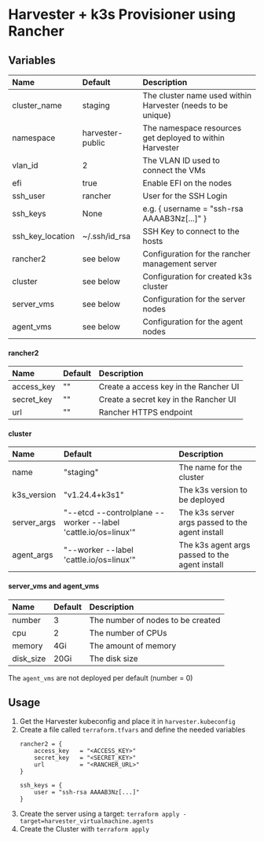 # Harvester + k3s Provisioner using Rancher

## Variables

| Name             | Default          | Description                                                 |
|:-----------------|:-----------------|:------------------------------------------------------------|
| cluster_name     | staging          | The cluster name used within Harvester (needs to be unique) |
| namespace        | harvester-public | The namespace resources get deployed to within Harvester    |
| vlan_id          | 2                | The VLAN ID used to connect the VMs                         |
| efi              | true             | Enable EFI on the nodes                                     |
| ssh_user         | rancher          | User for the SSH Login                                      |
| ssh_keys         | None             | e.g. { username = "ssh-rsa AAAAB3Nz[...]" }                 |
| ssh_key_location | ~/.ssh/id_rsa    | SSH Key to connect to the hosts                             |
| rancher2         | see below        | Configuration for the rancher management server             |
| cluster          | see below        | Configuration for created k3s cluster                       |
| server_vms       | see below        | Configuration for the server nodes                          |
| agent_vms        | see below        | Configuration for the agent nodes                           |

#### rancher2

| Name       | Default | Description                           |
|:-----------|:--------|:--------------------------------------|
| access_key | ""      | Create a access key in the Rancher UI |
| secret_key | ""      | Create a secret key in the Rancher UI |
| url        | ""      | Rancher HTTPS endpoint                |

#### cluster

| Name        | Default                                                       | Description                                     |
|:------------|:--------------------------------------------------------------|:------------------------------------------------|
| name        | "staging"                                                     | The name for the cluster                        |
| k3s_version | "v1.24.4+k3s1"                                                | The k3s version to be deployed                  |
| server_args | "--etcd --controlplane --worker --label 'cattle.io/os=linux'" | The k3s server args passed to the agent install |
| agent_args  | "--worker --label 'cattle.io/os=linux'"                       | The k3s agent args passed to the agent install  |

#### server_vms and agent_vms

| Name      | Default | Description                       |
|:----------|:--------|:----------------------------------|
| number    | 3       | The number of nodes to be created |
| cpu       | 2       | The number of CPUs                |
| memory    | 4Gi     | The amount of memory              |
| disk_size | 20Gi    | The disk size                     |

The `agent_vms` are not deployed per default (number = 0)

## Usage

1. Get the Harvester kubeconfig and place it in `harvester.kubeconfig`
2. Create a file called `terraform.tfvars` and define the needed variables
    ```
    rancher2 = {
        access_key   = "<ACCESS_KEY>"
        secret_key   = "<SECRET_KEY>"
        url          = "<RANCHER_URL>"
    }

    ssh_keys = {
        user = "ssh-rsa AAAAB3Nz[...]"
    }
    ```
3. Create the server using a target: `terraform apply -target=harvester_virtualmachine.agents`
4. Create the Cluster with `terraform apply`